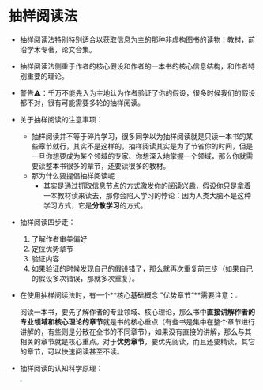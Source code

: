 # 抽样阅读法

+ 抽样阅读法特别特别适合以获取信息为主的那种非虚构图书的读物：教材，前沿学术专著，论文合集。

+ 抽样阅读法侧重于作者的核心假设和作者的一本书的核心信息结构，和作者特别重要的理论。

+ 警告⚠：千万不能先入为主地认为作者验证了你的假设，很多时候我们的假设都不对，很有可能需要多轮的抽样阅读。

+ 关于抽样阅读的注意事项：

  - 抽样阅读并不等于碎片学习，很多同学以为抽样阅读就是只读一本书的某些章节就行，其实不是这样的，抽样阅读其实是为了节省你的时间，但是一旦你想要成为某个领域的专家、你想深入地掌握一个领域，那么你就需要读整本书很多的章节，还要读很多的教材。
  - 那为什么要提倡抽样阅读呢：
    - 其实是通过抓取信息节点的方式激发你的阅读兴趣，假设你只是拿着一本教材读来读去，那你会陷入学习的悖论：因为人类大脑不是这种学习方式，它是**分散学习**的方式。

+ 抽样阅读四步走：

  1. 了解作者审美偏好
  2. 定位优势章节
  3. 验证内容
  4. 如果验证的时候发现自己的假设错了，那么就再次重复前三步（如果自己的假设多次错误，那就多次重复）。

+ 在使用抽样阅读法时，有一个**核心基础概念 ”优势章节“**需要注意：<img src="C:\Users\123\Pictures\Screenshots\屏幕截图(34).png" style="zoom:25%;" />

  阅读一本书，要先了解作者的专业领域、核心理论，那么书中**直接讲解作者的专业领域和核心理论的章节**就是书的核心重点（有些书是集中在整个章节进行讲解的，有些则是分散在全书的不同章节），如果没有直接的讲解，那么与其相关的章节就是核心重点。对于**优势章节**，要优先阅读，而且还要精读，其它的章节，可以快速阅读甚至不读。

+ 抽样阅读的认知科学原理：

  <img src="C:\Users\123\Pictures\Screenshots\屏幕截图(33).png" style="zoom: 25%;" />

  

  